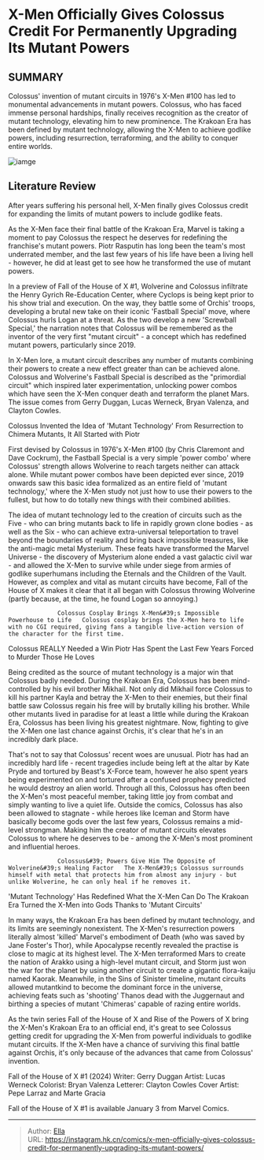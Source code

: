 # X-Men Officially Gives Colossus Credit For Permanently Upgrading Its Mutant Powers


## SUMMARY 



  Colossus&#39; invention of mutant circuits in 1976&#39;s X-Men #100 has led to monumental advancements in mutant powers.   Colossus, who has faced immense personal hardships, finally receives recognition as the creator of mutant technology, elevating him to new prominence.   The Krakoan Era has been defined by mutant technology, allowing the X-Men to achieve godlike powers, including resurrection, terraforming, and the ability to conquer entire worlds.  

![iamge](https://static1.srcdn.com/wordpress/wp-content/uploads/2024/01/x-men-s-colossus-and-wolverine-attacking.jpg)

## Literature Review

After years suffering his personal hell, X-Men finally gives Colossus credit for expanding the limits of mutant powers to include godlike feats.




As the X-Men face their final battle of the Krakoan Era, Marvel is taking a moment to pay Colossus the respect he deserves for redefining the franchise&#39;s mutant powers. Piotr Rasputin has long been the team&#39;s most underrated member, and the last few years of his life have been a living hell - however, he did at least get to see how he transformed the use of mutant powers.




In a preview of Fall of the House of X #1, Wolverine and Colossus infiltrate the Henry Gyrich Re-Education Center, where Cyclops is being kept prior to his show trial and execution. On the way, they battle some of Orchis&#39; troops, developing a brutal new take on their iconic &#39;Fastball Special&#39; move, where Colossus hurls Logan at a threat. As the two develop a new &#39;Screwball Special,&#39; the narration notes that Colossus will be remembered as the inventor of the very first &#34;mutant circuit&#34; - a concept which has redefined mutant powers, particularly since 2019.

         

In X-Men lore, a mutant circuit describes any number of mutants combining their powers to create a new effect greater than can be achieved alone. Colossus and Wolverine&#39;s Fastball Special is described as the &#34;primordial circuit&#34; which inspired later experimentation, unlocking power combos which have seen the X-Men conquer death and terraform the planet Mars. The issue comes from Gerry Duggan, Lucas Werneck, Bryan Valenza, and Clayton Cowles.





 Colossus Invented the Idea of &#39;Mutant Technology&#39; 
From Resurrection to Chimera Mutants, It All Started with Piotr
         

First devised by Colossus in 1976&#39;s X-Men #100 (by Chris Claremont and Dave Cockrum), the Fastball Special is a very simple &#39;power combo&#39; where Colossus&#39; strength allows Wolverine to reach targets neither can attack alone. While mutant power combos have been depicted ever since, 2019 onwards saw this basic idea formalized as an entire field of &#39;mutant technology,&#39; where the X-Men study not just how to use their powers to the fullest, but how to do totally new things with their combined abilities.

The idea of mutant technology led to the creation of circuits such as the Five - who can bring mutants back to life in rapidly grown clone bodies - as well as the Six - who can achieve extra-universal teleportation to travel beyond the boundaries of reality and bring back impossible treasures, like the anti-magic metal Mysterium. These feats have transformed the Marvel Universe - the discovery of Mysterium alone ended a vast galactic civil war - and allowed the X-Men to survive while under siege from armies of godlike superhumans including the Eternals and the Children of the Vault. However, as complex and vital as mutant circuits have become, Fall of the House of X makes it clear that it all began with Colossus throwing Wolverine (partly because, at the time, he found Logan so annoying.)




                  Colossus Cosplay Brings X-Men&#39;s Impossible Powerhouse to Life   Colossus cosplay brings the X-Men hero to life with no CGI required, giving fans a tangible live-action version of the character for the first time.    



 Colossus REALLY Needed a Win 
Piotr Has Spent the Last Few Years Forced to Murder Those He Loves
          

Being credited as the source of mutant technology is a major win that Colossus badly needed. During the Krakoan Era, Colossus has been mind-controlled by his evil brother Mikhail. Not only did Mikhail force Colossus to kill his partner Kayla and betray the X-Men to their enemies, but their final battle saw Colossus regain his free will by brutally killing his brother. While other mutants lived in paradise for at least a little while during the Krakoan Era, Colossus has been living his greatest nightmare. Now, fighting to give the X-Men one last chance against Orchis, it&#39;s clear that he&#39;s in an incredibly dark place.




That&#39;s not to say that Colossus&#39; recent woes are unusual. Piotr has had an incredibly hard life - recent tragedies include being left at the altar by Kate Pryde and tortured by Beast&#39;s X-Force team, however he also spent years being experimented on and tortured after a confused prophecy predicted he would destroy an alien world. Through all this, Colossus has often been the X-Men&#39;s most peaceful member, taking little joy from combat and simply wanting to live a quiet life. Outside the comics, Colossus has also been allowed to stagnate - while heroes like Iceman and Storm have basically become gods over the last few years, Colossus remains a mid-level strongman. Making him the creator of mutant circuits elevates Colossus to where he deserves to be - among the X-Men&#39;s most prominent and influential heroes.

                  Colossus&#39; Powers Give Him The Opposite of Wolverine&#39;s Healing Factor   The X-Men&#39;s Colossus surrounds himself with metal that protects him from almost any injury - but unlike Wolverine, he can only heal if he removes it.   






 &#39;Mutant Technology&#39; Has Redefined What the X-Men Can Do 
The Krakoan Era Turned the X-Men into Gods Thanks to &#39;Mutant Circuits&#39;
         

In many ways, the Krakoan Era has been defined by mutant technology, and its limits are seemingly nonexistent. The X-Men&#39;s resurrection powers literally almost &#39;killed&#39; Marvel&#39;s embodiment of Death (who was saved by Jane Foster&#39;s Thor), while Apocalypse recently revealed the practise is close to magic at its highest level. The X-Men terraformed Mars to create the nation of Arakko using a high-level mutant circuit, and Storm just won the war for the planet by using another circuit to create a gigantic flora-kaiju named Kaorak. Meanwhile, in the Sins of Sinister timeline, mutant circuits allowed mutantkind to become the dominant force in the universe, achieving feats such as &#39;shooting&#39; Thanos dead with the Juggernaut and birthing a species of mutant &#39;Chimeras&#39; capable of razing entire worlds.




As the twin series Fall of the House of X and Rise of the Powers of X bring the X-Men&#39;s Krakoan Era to an official end, it&#39;s great to see Colossus getting credit for upgrading the X-Men from powerful individuals to godlike mutant circuits. If the X-Men have a chance of surviving this final battle against Orchis, it&#39;s only because of the advances that came from Colossus&#39; invention.

 Fall of the House of X #1 (2024)                 Writer: Gerry Duggan   Artist: Lucas Werneck   Colorist: Bryan Valenza   Letterer: Clayton Cowles   Cover Artist: Pepe Larraz and Marte Gracia      



Fall of the House of X #1 is available January 3 from Marvel Comics.



---

> Author: [Ella](https://instagram.hk.cn/)  
> URL: https://instagram.hk.cn/comics/x-men-officially-gives-colossus-credit-for-permanently-upgrading-its-mutant-powers/  

